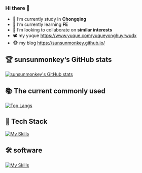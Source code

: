 ### Hi there 👋

- 🔭 I’m currently study in  **Chongqing**
- 🌱 I’m currently learning  **FE**
- 👯 I’m looking to collaborate on  **similar interests**
- 🕊️ my yuque https://www.yuque.com/yuqueyonghuyrwudx
- 🐵 my blog  https://sunsunmonkey.github.io/
  
## 🏆 sunsunmonkey‘s GitHub stats
[![sunsunmonkey's GitHub stats](https://github-readme-stats.vercel.app/api?username=sunsunmonkey)](https://github.com/anuraghazra/github-readme-stats) 

## 📚 The current commonly used

[![Top Langs](https://github-readme-stats.vercel.app/api/top-langs/?username=sunsunmonkey&layout=compact)](https://github.com/anuraghazra/github-readme-stats)

## 🚀 Tech Stack
[![My Skills](https://skillicons.dev/icons?i=html,css,js,typescript,nodejs,express,react,redux,vue,java,python,git,md,mysql,webpack,vite)](https://skillicons.dev)

## 🛠️ software
[![My Skills](https://skillicons.dev/icons?i=vscode,postman,idea,eclipse,github,gitlab)](https://skillicons.dev)
<!--
**sunsunmonkey/sunsunmonkey** is a ✨ _special_ ✨ repository because its `README.md` (this file) appears on your GitHub profile.

Here are some ideas to get you started:

- 🔭 I’m currently study in Chongqing 
- 🌱 I’m currently learning FE
- 👯 I’m looking to collaborate on coding
- 🤔 I’m looking for help with ...
- 💬 Ask me about ...
- 📫 How to reach me: ...
- 😄 Pronouns: ...
- ⚡ Fun fact: ...
-->
